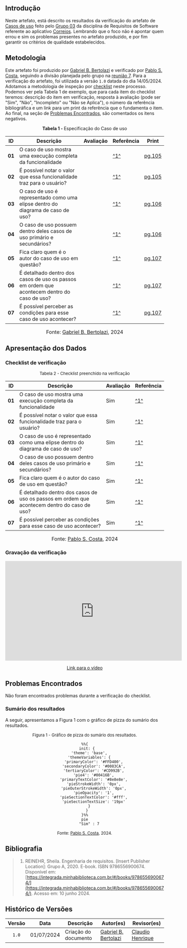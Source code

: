 ## Introdução

Neste artefato, está descrito os resultados da verificação do artefato de [Casos de uso](https://mmclovin.github.io/2024.1-App_Correios/modelagem/casos_de_uso/#4-realizar-pre-postagem) feito pelo [Grupo 03](https://mmclovin.github.io/2024.1-App_Correios/) da disciplina de Requisitos de Software referente ao aplicativo [Correios](https://www.correios.com.br/). Lembrando que o foco não é apontar quem errou e sim os problemas presentes no artefato produzido, e por fim garantir os critérios de qualidade estabelecidos.

## Metodologia

Este artefato foi produzido por [Gabriel B. Bertolazi][GabrielBGH] e verificado por [Pablo S. Costa][PabloGH], seguindo a divisão planejada pelo grupo na [reunião 7](https://mmclovin.github.io/2024.1-App_Correios/atas/ata7/). Para a verificação do artefato, foi utilizada a versão `1.0` datada do dia 14/05/2024. Adotamos a metodologia de inspeção por [checklist](#checklist-de-verificacao) neste processo. Podemos ver pela Tabela 1 de exemplo, que para cada item do checklist teremos: descrição do item em verificação, resposta à avaliação (pode ser "Sim", "Não", "Incompleto" ou "Não se Aplica"), o número da referência bibliográfica e um link para um print da referência que o fundamenta o item. Ao final, na seção de [Problemas Encontrados](#problemas-encontrados), são comentados os itens negativos.

<p align="center" > <strong> Tabela 1 - </strong>Especificação do Caso de uso</font></p>

|ID|Descrição|Avaliação|Referência|Print|
| --- | -------------------- | --------- | ----------- | -----------|
|**01**| O caso de uso mostra uma execução completa da funcionalidade |  | <a id="anchor_1" href="#REF1">^1^</a> | [pg.105](../../../../assets/prints_verificacao/gabrielB/pg.105.png) |
|**02**| É possível notar o valor que essa funcionalidade traz para o usuário? |  | <a id="anchor_1" href="#REF1">^1^</a> | [pg.105](../../../../assets/prints_verificacao/gabrielB/pg.105.png) |
|**03**| O caso de uso é representado como uma elipse dentro do diagrama de caso de uso? |  | <a id="anchor_1" href="#REF1">^1^</a> | [pg.106](../../../../assets/prints_verificacao/gabrielB/pg.106.png) |
|**04**| O caso de uso possuem dentro deles casos de uso primário e secundários? |  | <a id="anchor_1" href="#REF1">^1^</a>  | [pg.106](../../../../assets/prints_verificacao/gabrielB/pg.106.png) |
|**05**| Fica claro quem é o autor do caso de uso em questão? |  | <a id="anchor_1" href="#REF1">^1^</a> | [pg.107](../../../../assets/prints_verificacao/gabrielB/pg.107.1.png) |
|**06**| É detalhado dentro dos casos de uso os passos em ordem que acontecem dentro do caso de uso? |  | <a id="anchor_1" href="#REF1">^1^</a> | [pg.107](../../../../assets/prints_verificacao/gabrielB/pg.107.2.png) |
|**07**| É possível perceber as condições para esse caso de uso acontecer? |  | <a id="anchor_1" href="#REF1">^1^</a> | [pg.107](../../../../assets/prints_verificacao/gabrielB/pg.107.2.png) |



<font size="3"><p style="text-align: center">Fonte: [Gabriel B. Bertolazi](https://github.com/Bertolazi), 2024</p></font>

## Apresentação dos Dados

### Checklist de verificação

<font size="2"><p style="text-align: center">Tabela 2 - Checklist preenchido na verificação</p></font>

|ID|Descrição|Avaliação|Referência|
| --- | -------------------- | --------- | ----------- | 
|**01**| O caso de uso mostra uma execução completa da funcionalidade | Sim | <a id="anchor_1" href="#REF1">^1^</a> | 
|**02**| É possível notar o valor que essa funcionalidade traz para o usuário? | Sim | <a id="anchor_1" href="#REF1">^1^</a> | 
|**03**| O caso de uso é representado como uma elipse dentro do diagrama de caso de uso? | Sim | <a id="anchor_1" href="#REF1">^1^</a> |
|**04**| O caso de uso possuem dentro deles casos de uso primário e secundários? | Sim | <a id="anchor_1" href="#REF1">^1^</a>  |
|**05**| Fica claro quem é o autor do caso de uso em questão? | Sim | <a id="anchor_1" href="#REF1">^1^</a> | 
|**06**| É detalhado dentro dos casos de uso os passos em ordem que acontecem dentro do caso de uso? | Sim | <a id="anchor_1" href="#REF1">^1^</a> | 
|**07**| É possível perceber as condições para esse caso de uso acontecer? | Sim | <a id="anchor_1" href="#REF1">^1^</a> | 

<font size="3"><p style="text-align: center">Fonte: [Pablo S. Costa][PabloGH], 2024</p></font>

### Gravação da verificação

<!-- para o iframe do vídeo, bote width = 560 e height = 315 -->

<div style="text-align: center;">
    <iframe width="560" height="315" src="https://www.youtube.com/embed/hJlCcXYwZ0Q" title="Apresentação 7 Interação Humano Computador 2024.1 - Grupo 3" frameborder="0" allow="accelerometer; autoplay; clipboard-write; encrypted-media; gyroscope; picture-in-picture; web-share" referrerpolicy="strict-origin-when-cross-origin" allowfullscreen></iframe>
</div>

<p style="text-align: center">
    <a href="https://youtu.be/hJlCcXYwZ0Q"> Link para o vídeo </a>
</p>


## Problemas Encontrados

Não foram encontrados problemas durante a verificação do checklist.

### Sumário dos resultados

<!-- Conte as quantidade de ocorrencias e coloque no Grafico a quantidade em cada tipo de avaliação (se não ouver incidencia de um tipo como "não se aplica", apague a linha do mesmo)-->
A seguir, apresentamos a Figura 1 com o gráfico de pizza do sumário dos resultados.

<font size="2"><p style="text-align: center">Figura 1 - Gráfico de pizza do sumário dos resultados.</p></font>

<center markdown="1">

``` mermaid
%%{
  init: {
    'theme': 'base',
    'themeVariables': {
        'primaryColor': '#FFD400',
        'secondaryColor': '#0083CA',
        'tertiaryColor': '#CD992B',
        'pie4': '#00416B',
        'primaryTextColor': '#8e8e8e',
        'pieStrokeWidth': '0px',
        'pieOuterStrokeWidth': '0px',
        'pieOpacity': '1',
        'pieSectionTextColor': '#fff',
        'pieSectionTextSize': '19px'
    }
  }
}%%
pie
    "Sim" : 7
```

</center>

<font size="2"><p style="text-align: center">Fonte: [Pablo S. Costa][PabloGH], 2024.</p></font>


## Bibliografia

> 1. <a id="REF3" href="#anchor_3"> </a>REINEHR, Sheila. Engenharia de requisitos. [Insert Publisher Location]: Grupo A, 2020. E-book. ISBN 9786556900674. Disponível em: [https://integrada.minhabiblioteca.com.br/#/books/9786556900674/](https://integrada.minhabiblioteca.com.br/#/books/9786556900674/). Acesso em: 10 junho 2024.

## Histórico de Versões

| Versão | Data | Descrição | Autor(es) | Revisor(es) |
| :----: | :--: | --------- | ----------- | ------ |
| `1.0`  | 01/07/2024 | Criação do documento | [Gabriel B. Bertolazi][GabrielBGH] | [Claudio Henrique][ClaudioGH]|

[ClaudioGH]: https://github.com/claudiohsc
[DaniloGH]: https://github.com/Danilo-Carvalho-Antunes
[EliasGH]: https://github.com/EliasOliver21
[GabrielBGH]: https://github.com/Bertolazi
[GabrielFGH]: https://github.com/MMcLovin
[PabloGH]: https://github.com/pabloheika
[RicardoGH]: https://www.github.com/avmricardo